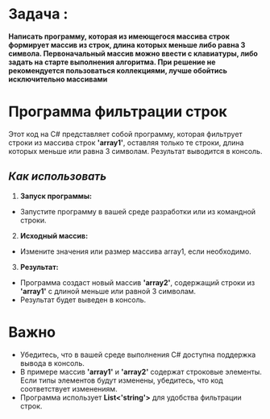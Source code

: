 # **Задача :**

**Написать программу, которая из имеющегося массива строк формирует массив из строк, длина которых меньше либо равна 3 символа. Первоначальный массив можно ввести с клавиатуры, либо задать на старте выполнения алгоритма. При решение не рекомендуется пользоваться коллекциями, лучше обойтись исключительно массивами**


# **Программа фильтрации строк**

Этот код на C# представляет собой программу, которая фильтрует строки из массива строк **'array1'**, оставляя только те строки, длина которых меньше или равна 3 символам. Результат выводится в консоль.

## *Как использовать*
1. **Запуск программы:**

* Запустите программу в вашей среде разработки или из командной строки.

2. **Исходный массив:**

* Измените значения или размер массива array1, если необходимо.

3. **Результат:**

* Программа создаст новый массив **'array2'**, содержащий строки из **'array1'** с длиной меньше или равной 3 символам.
* Результат будет выведен в консоль.

# **Важно**
* Убедитесь, что в вашей среде выполнения C# доступна поддержка вывода в консоль.
* В примере массив **'array1'** и **'array2'** содержат строковые элементы. Если типы элементов будут изменены, убедитесь, что код соответствует изменениям.
* Программа использует **List<'string'>** для удобства фильтрации строк.